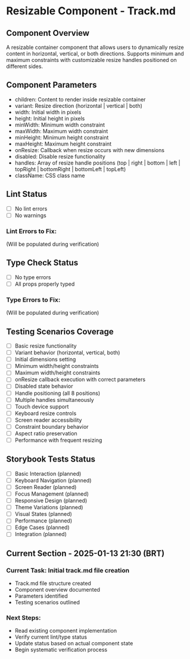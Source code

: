 # Resizable Component - Track.md

## Component Overview

A resizable container component that allows users to dynamically resize content in horizontal, vertical, or both directions. Supports minimum and maximum constraints with customizable resize handles positioned on different sides.

## Component Parameters

- children: Content to render inside resizable container
- variant: Resize direction (horizontal | vertical | both)
- width: Initial width in pixels
- height: Initial height in pixels
- minWidth: Minimum width constraint
- maxWidth: Maximum width constraint
- minHeight: Minimum height constraint
- maxHeight: Maximum height constraint
- onResize: Callback when resize occurs with new dimensions
- disabled: Disable resize functionality
- handles: Array of resize handle positions (top | right | bottom | left | topRight | bottomRight | bottomLeft | topLeft)
- className: CSS class name

## Lint Status

- [ ] No lint errors
- [ ] No warnings

### Lint Errors to Fix:

(Will be populated during verification)

## Type Check Status

- [ ] No type errors
- [ ] All props properly typed

### Type Errors to Fix:

(Will be populated during verification)

## Testing Scenarios Coverage

- [ ] Basic resize functionality
- [ ] Variant behavior (horizontal, vertical, both)
- [ ] Initial dimensions setting
- [ ] Minimum width/height constraints
- [ ] Maximum width/height constraints
- [ ] onResize callback execution with correct parameters
- [ ] Disabled state behavior
- [ ] Handle positioning (all 8 positions)
- [ ] Multiple handles simultaneously
- [ ] Touch device support
- [ ] Keyboard resize controls
- [ ] Screen reader accessibility
- [ ] Constraint boundary behavior
- [ ] Aspect ratio preservation
- [ ] Performance with frequent resizing

## Storybook Tests Status

- [ ] Basic Interaction (planned)
- [ ] Keyboard Navigation (planned)
- [ ] Screen Reader (planned)
- [ ] Focus Management (planned)
- [ ] Responsive Design (planned)
- [ ] Theme Variations (planned)
- [ ] Visual States (planned)
- [ ] Performance (planned)
- [ ] Edge Cases (planned)
- [ ] Integration (planned)

## Current Section - 2025-01-13 21:30 (BRT)

### Current Task: Initial track.md file creation

- Track.md file structure created
- Component overview documented
- Parameters identified
- Testing scenarios outlined

### Next Steps:

- Read existing component implementation
- Verify current lint/type status
- Update status based on actual component state
- Begin systematic verification process
